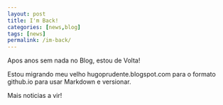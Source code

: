 ```yaml
---
layout: post
title: I'm Back!
categories: [news,blog]
tags: [news]
permalink: /im-back/
---
```


Apos anos sem nada no Blog, estou de Volta!

Estou migrando meu velho hugoprudente.blogspot.com para o formato github.io para usar Markdown e versionar.

Mais noticias a vir!
